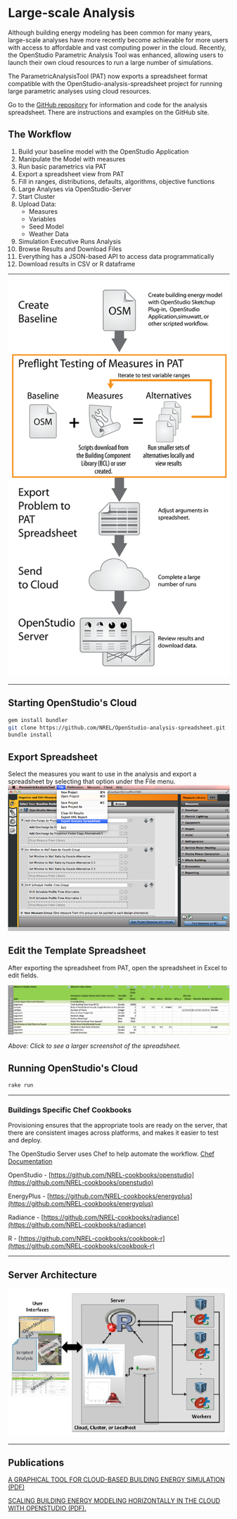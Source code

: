 <h1>Large-scale Analysis</h1>
Although building energy modeling has been common for many years, large-scale analyses have more recently become achievable for more users with access to affordable and vast computing power in the cloud. Recently, the OpenStudio Parametric Analysis Tool was enhanced, allowing users to launch their own cloud resources to run a large number of simulations.

The ParametricAnalysisTool (PAT) now exports a spreadsheet format compatible with the OpenStudio-analysis-spreadsheet project for running large parametric analyses using cloud resources.

Go to the [GitHub repository](https://github.com/NREL/OpenStudio-analysis-spreadsheet) for information and code for the analysis spreadsheet. There are instructions and examples on the GitHub site.

## The Workflow
1. Build your baseline model with the OpenStudio Application
2. Manipulate the Model with measures
3. Run basic parametrics via PAT
4. Export a spreadsheet view from PAT
5. Fill in ranges, distributions, defaults, algorithms, objective functions
6. Large Analyses via OpenStudio-Server
7. Start Cluster
8. Upload Data:
    - Measures
    - Variables
    - Seed Model
    - Weather Data
9. Simulation Executive Runs Analysis
10. Browse Results and Download Files
11. Everything has a JSON-based API to access data programmatically
12. Download results in CSV or R dataframe

__________

![Analysis Workflow](../../img/large_scale/cloud_run_process_diagram.png)

__________

## Starting OpenStudio's Cloud
```bash
gem install bundler
git clone https://github.com/NREL/OpenStudio-analysis-spreadsheet.git
bundle install
```

## Export Spreadsheet
Select the measures you want to use in the analysis and export a spreadsheet by selecting that option under the File menu.
![Export Analysis Spreadsheet Menu](../../img/large_scale/export_spreadsheet.png)

## Edit the Template Spreadsheet
After exporting the spreadsheet from PAT, open the spreadsheet in Excel to edit fields.

[![Spreadsheet View](../../img/large_scale/spreadsheet.png "Click to view")](../../img/large_scale/spreadsheet.png)

*Above: Click to see a larger screenshot of the spreadsheet.*

## Running OpenStudio's Cloud
```bash
rake run
```

__________

### Buildings Specific Chef Cookbooks
Provisioning ensures that the appropriate tools are ready on the server, that there are consistent images across platforms, and makes it easier to test and deploy.

The OpenStudio Server uses Chef to help automate the workflow. [Chef Documentation](https://docs.getchef.com/chef_overview.html)

OpenStudio - [https://github.com/NREL-cookbooks/openstudio](https://github.com/NREL-cookbooks/openstudio)

EnergyPlus - [https://github.com/NREL-cookbooks/energyplus](https://github.com/NREL-cookbooks/energyplus)

Radiance - [https://github.com/NREL-cookbooks/radiance](https://github.com/NREL-cookbooks/radiance)

R - [https://github.com/NREL-cookbooks/cookbook-r](https://github.com/NREL-cookbooks/cookbook-r)

__________

## Server Architecture
![Analysis Architecture](../../img/large_scale/architecture.png)

__________

## Publications
[A GRAPHICAL TOOL FOR CLOUD-BASED BUILDING ENERGY SIMULATION (PDF)](https://www.ashrae.org/File%20Library/docLib/Events/ASHRAE-IPBSA-USA/Presentations/12_Macumber.pdf)

[SCALING BUILDING ENERGY MODELING HORIZONTALLY IN THE CLOUD WITH OPENSTUDIO (PDF).](https://www.ashrae.org/File%20Library/docLib/Events/ASHRAE-IPBSA-USA/Presentations/11_Long.pdf)

